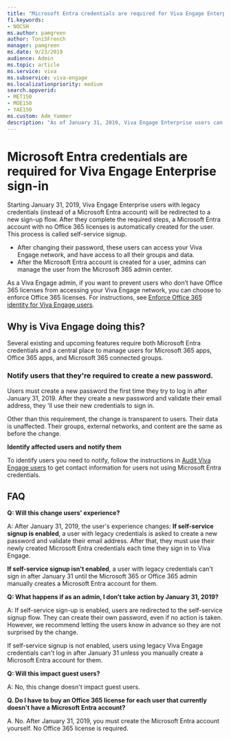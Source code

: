 ```yaml
---
title: "Microsoft Entra credentials are required for Viva Engage Enterprise sign in"
f1.keywords:
- NOCSH
ms.author: pamgreen
author: ToniSFrench
manager: pamgreen
ms.date: 9/23/2019
audience: Admin
ms.topic: article
ms.service: viva
ms.subservice: viva-engage
ms.localizationpriority: medium
search.appverid:
- MET150
- MOE150
- YAE150
ms.custom: Adm_Yammer
description: "As of January 31, 2019, Viva Engage Enterprise users can no longer use legacy (Yammer) credentials. If self-service signup is enabled, users are automatically prompted to change their password."
---
```


# Microsoft Entra credentials are required for Viva Engage Enterprise sign-in 
 
Starting January 31, 2019, Viva Engage Enterprise users with legacy credentials (instead of a Microsoft Entra account) will be redirected to a new sign-up flow. After they complete the required steps, a Microsoft Entra account with no Office 365 licenses is automatically created for the user. This process is called self-service signup.  

- After changing their password, these users can access your Viva Engage network, and have access to all their groups and data. 
- After the Microsoft Entra account is created for a user, admins can manage the user from the Microsoft 365 admin center.  

As a Viva Engage admin, if you want to prevent users who don’t have Office 365 licenses from accessing your Viva Engage network, you can choose to enforce Office 365 licenses. For instructions, see [Enforce Office 365 identity for Viva Engage users](../configure-your-viva-engage-network/enforce-office-365-identity.md).
 
## Why is Viva Engage doing this? 

Several existing and upcoming features require both Microsoft Entra credentials and a central place to manage users for Microsoft 365 apps, Office 365 apps, and Microsoft 365 connected groups.
 
### Notify users that they're required to create a new password.  

Users must create a new password the first time they try to log in after January 31, 2019. After they create a new password and validate their email address, they 'll use their new credentials to sign in. 

Other than this requirement, the change is transparent to users. Their data is unaffected. Their groups, external networks, and content are the same as before the change.

**Identify affected users and notify them**  

To identify users you need to notify, follow the instructions in [Audit Viva Engage users](audit-users-connected-to-office-365.md) to get contact information for users not using Microsoft Entra credentials.

## FAQ 

**Q: Will this change users' experience?**

A: After January 31, 2019, the user's experience changes:
**If self-service signup is enabled**, a user with legacy credentials is asked to create a new password and validate their email address. After that, they must use their newly created Microsoft Entra credentials each time they sign in to Viva Engage. 

**If self-service signup isn't enabled**, a user with legacy credentials can't sign in after January 31 until the Microsoft 365 or Office 365 admin manually creates a Microsoft Entra account for them.

**Q: What happens if as an admin, I don’t take action by January 31, 2019?** 

A: If self-service sign-up is enabled, users are redirected to the self-service signup flow. They can create their own password, even if no action is taken. However, we recommend letting the users know in advance so they are not surprised by the change. 

If self-service signup is not enabled, users using legacy Viva Engage credentials can't log in after January 31 unless you manually create a Microsoft Entra account for them. 

**Q: Will this impact guest users?** 

A: No, this change doesn't impact guest users.

**Q. Do I have to buy an Office 365 license for each user that currently doesn't have a Microsoft Entra account?**

A. No. After January 31, 2019, you must create the Microsoft Entra account yourself. No Office 365 license is required.
